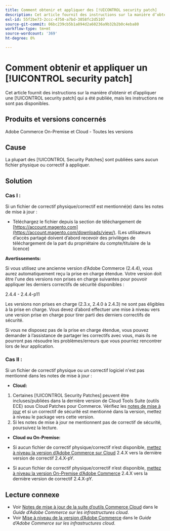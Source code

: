 ```yaml
---
title: Comment obtenir et appliquer des [!UICONTROL security patch]
description: Cet article fournit des instructions sur la manière d’obtenir et d’appliquer une [!UICONTROL security patch] qui a été publiée, mais les instructions ne sont pas disponibles.
exl-id: 55f2be73-2ccc-4750-a7bd-3058fc2d5107
source-git-commit: 06bc239cb5b1a894d2a60236a9b32b2b0c4eba80
workflow-type: tm+mt
source-wordcount: '369'
ht-degree: 0%

---
```


# Comment obtenir et appliquer un [!UICONTROL security patch]

Cet article fournit des instructions sur la manière d’obtenir et d’appliquer une [!UICONTROL security patch] qui a été publiée, mais les instructions ne sont pas disponibles.

## Produits et versions concernés

Adobe Commerce On-Premise et Cloud - Toutes les versions

## Cause

La plupart des [!UICONTROL Security Patches] sont publiées sans aucun fichier physique ou correctif à appliquer.

## Solution


### Cas I :

Si un fichier de correctif physique/correctif est mentionné(e) dans les notes de mise à jour :

* Téléchargez le fichier depuis la section de téléchargement de [https://account.magento.com](https://account.magento.com/downloads/view/). (Les utilisateurs d’accès partagé doivent d’abord recevoir des privilèges de téléchargement de la part du propriétaire du compte/titulaire de la licence)

**Avertissements:**

Si vous utilisez une ancienne version d’Adobe Commerce (2.4.4), vous aurez automatiquement reçu la prise en charge étendue. Votre version doit être l&#39;une des versions non prises en charge suivantes pour pouvoir appliquer les derniers correctifs de sécurité disponibles :

2.4.4 - 2.4.4-p11

Les versions non prises en charge (2.3.x, 2.4.0 à 2.4.3) ne sont pas éligibles à la prise en charge. Vous devez d’abord effectuer une mise à niveau vers une version prise en charge pour tirer parti des derniers correctifs de sécurité.

Si vous ne disposez pas de la prise en charge étendue, vous pouvez demander à l’assistance de partager les correctifs avec vous, mais ils ne pourront pas résoudre les problèmes/erreurs que vous pourriez rencontrer lors de leur application.

### Cas II :

Si un fichier de correctif physique ou un correctif logiciel n&#39;est pas mentionné dans les notes de mise à jour :

* **Cloud:**

1. Certaines [!UICONTROL Security Patches] peuvent être incluses/publiées dans la dernière version de Cloud Tools Suite (outils ECE) sous Cloud Patches pour Commerce. Vérifiez les [notes de mise à jour](https://experienceleague.adobe.com/en/docs/commerce-cloud-service/user-guide/release-notes/cloud-tools-suite) et si un correctif de sécurité est mentionné dans la version, mettez à niveau le package vers cette version.
1. Si les notes de mise à jour ne mentionnent pas de correctif de sécurité, poursuivez la lecture.

* **Cloud ou On-Premise:**

* Si aucun fichier de correctif physique/correctif n’est disponible, [mettez à niveau la version d’Adobe Commerce sur Cloud](https://experienceleague.adobe.com/en/docs/commerce-cloud-service/user-guide/develop/upgrade/commerce-version) 2.4.X vers la dernière version de correctif 2.4.X-pY.
* Si aucun fichier de correctif physique/correctif n’est disponible, [mettez à niveau la version On-Premise d’Adobe Commerce](https://experienceleague.adobe.com/en/docs/commerce-operations/upgrade-guide/implementation/perform-upgrade) 2.4.X vers la dernière version de correctif 2.4.X-pY.

## Lecture connexe

* Voir [Notes de mise à jour de la suite d’outils Commerce Cloud](https://experienceleague.adobe.com/en/docs/commerce-cloud-service/user-guide/release-notes/cloud-tools-suite) dans le *Guide d’Adobe Commerce sur les infrastructures cloud*.
* Voir [Mise à niveau de la version d’Adobe Commerce](https://experienceleague.adobe.com/en/docs/commerce-cloud-service/user-guide/develop/upgrade/commerce-version) dans le *Guide d’Adobe Commerce sur les infrastructures cloud*.
